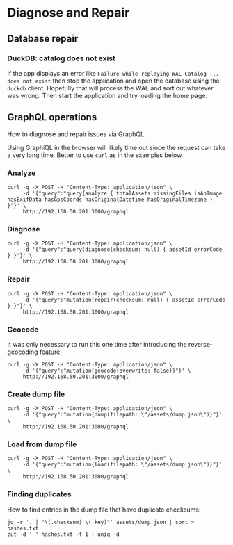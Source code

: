 # Diagnose and Repair

## Database repair

### DuckDB: catalog does not exist

If the app displays an error like `Failure while replaying WAL Catalog ... does not exist` then stop the application and open the database using the `duckdb` client. Hopefully that will process the WAL and sort out whatever was wrong. Then start the application and try loading the home page.

## GraphQL operations

How to diagnose and repair issues via GraphQL.

Using GraphiQL in the browser will likely time out since the request can take a very long time. Better to use `curl` as in the examples below.

### Analyze

```shell
curl -g -X POST -H "Content-Type: application/json" \
     -d '{"query":"query{analyze { totalAssets missingFiles isAnImage hasExifData hasGpsCoords hasOriginalDatetime hasOriginalTimezone } }"}' \
     http://192.168.50.201:3000/graphql
```

### Diagnose

```shell
curl -g -X POST -H "Content-Type: application/json" \
     -d '{"query":"query{diagnose(checksum: null) { assetId errorCode } }"}' \
     http://192.168.50.201:3000/graphql
```

### Repair

```shell
curl -g -X POST -H "Content-Type: application/json" \
     -d '{"query":"mutation{repair(checksum: null) { assetId errorCode } }"}' \
     http://192.168.50.201:3000/graphql
```

### Geocode

It was only necessary to run this one time after introducing the reverse-geocoding feature.

```shell
curl -g -X POST -H "Content-Type: application/json" \
     -d '{"query":"mutation{geocode(overwrite: false)}"}' \
     http://192.168.50.201:3000/graphql
```

### Create dump file

```shell
curl -g -X POST -H "Content-Type: application/json" \
     -d '{"query":"mutation{dump(filepath: \"/assets/dump.json\")}"}' \
     http://192.168.50.201:3000/graphql
```

### Load from dump file

```shell
curl -g -X POST -H "Content-Type: application/json" \
     -d '{"query":"mutation{load(filepath: \"/assets/dump.json\")}"}' \
     http://192.168.50.201:3000/graphql
```

### Finding duplicates

How to find entries in the dump file that have duplicate checksums:

```shell
jq -r '. | "\(.checksum) \(.key)"' assets/dump.json | sort > hashes.txt
cut -d ' ' hashes.txt -f 1 | uniq -d
```
